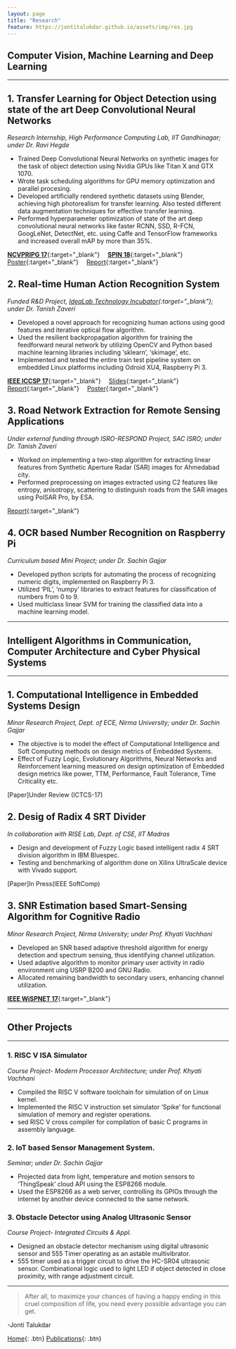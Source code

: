 ```yaml
---
layout: page
title: "Research"
feature: https://jontitalukdar.github.io/assets/img/res.jpg
---
```

## Computer Vision, Machine Learning and Deep Learning
***
## 1. Transfer Learning for Object Detection using state of the art Deep Convolutional Neural Networks
*Research Internship, High Performance Computing Lab, IIT Gandhinagar; under Dr. Ravi Hegde*
* Trained Deep Convolutional Neural Networks on synthetic images for the task of object detection using Nvidia GPUs like Titan X and GTX 1070.
* Wrote task scheduling algorithms for GPU memory optimization and parallel procesing.
* Developed artificially rendered synthetic datasets using Blender, achieving high photorealism for transfer learning. Also tested different data augmentation techniques for effective transfer learning.
* Performed hyperparameter optimization of state of the art deep convolutional neural networks like faster RCNN, SSD, R-FCN, GoogLeNet, DetectNet, etc. using Caffe and TensorFlow frameworks and increased overall mAP by more than 35%.

[**NCVPRIPG 17**](https://drive.google.com/file/d/0ByGq26nUw_7FUVNnQTdGNjlOZzBRR1lHQTBNekxVeTNEZ1pF/){:target="_blank"}&emsp;
[**SPIN 18**](https://drive.google.com/file/d/1OAXnc1xybuX_QhdADk7FsJfTKOT9puSW/view?usp=sharing){:target="_blank"}&emsp;
[Poster](assets/cnnposter.pdf){:target="_blank"}&emsp;
[Report](https://github.com/desh2608/crnn-relation-classification){:target="_blank"}&emsp;

## 2. Real-time Human Action Recognition System
*Funded R&D Project, [IdeaLab Technology Incubator](http://www.nirmauni.ac.in/ITNU/idea_Lab_EC_2016){:target="_blank"}; under Dr. Tanish Zaveri*
* Developed a novel approach for recognizing human actions using good features and iterative optical flow algorithm.
* Used the resilient backpropagation algorithm for training the feedforward neural network by utilizing OpenCV and Python based machine learning libraries including ‘sklearn’, ‘skimage’, etc.
* Implemented and tested the entire train test pipeline system on embedded Linux platforms including Odroid XU4, Raspberry Pi 3. 

[**IEEE ICCSP 17**](https://arxiv.org/ftp/arxiv/papers/1708/1708.06794.pdf){:target="_blank"}&emsp;
[Slides](assets/iccsp_ppt.pdf){:target="_blank"}&emsp;
[Report](assets/idealab_report.pdf){:target="_blank"}&emsp;
[Poster](assets/harposter.pdf){:target="_blank"}&emsp;

## 3. Road Network Extraction for Remote Sensing Applications
*Under external funding through ISRO-RESPOND Project, SAC ISRO; under Dr. Tanish Zaveri*
* Worked on implementing a two-step algorithm for extracting linear features from Synthetic Aperture Radar (SAR) images for Ahmedabad city.
* Performed preprocessing on images extracted using C2 features like entropy, anisotropy, scattering to distinguish roads from the SAR images using PolSAR Pro, by ESA.

[Report](assets/isro.pdf){:target="_blank"}&emsp;

## 4. OCR based Number Recognition on Raspberry Pi
*Curriculum based Mini Project; under Dr. Sachin Gajjar*
* Developed python scripts for automating the process of recognizing numeric digits, implemented on Raspberry Pi 3.
* Utilized ‘PIL’, ‘numpy’ libraries to extract features for classification of numbers from 0 to 9. 
* Used multiclass linear SVM for training the classified data into a machine learning model. 

***
## Intelligent Algorithms in Communication, Computer Architecture and Cyber Physical Systems
***
## 1. Computational Intelligence in Embedded Systems Design
*Minor Research Project, Dept. of ECE, Nirma University; under Dr. Sachin Gajjar*
* The objective is to model the effect of Computational Intelligence and Soft Computing methods on design metrics of Embedded Systems.
* Effect of Fuzzy Logic, Evolutionary Algorithms, Neural Networks and Reinforcement learning measured on design optimization of Embedded design metrics like power, TTM, Performance, Fault Tolerance, Time Criticality etc.

[Paper]Under Review (ICTCS-17)

## 2. Desig of Radix 4 SRT Divider
*In collaboration with RISE Lab, Dept. of CSE, IIT Madras*
* Design and development of Fuzzy Logic based intelligent radix 4 SRT division algorithm in IBM Bluespec.
* Testing and benchmarking of algorithm done on Xilinx UltraScale device with Vivado support.

[Paper]In Press(IEEE SoftComp)

## 3. SNR Estimation based Smart-Sensing Algorithm for Cognitive Radio
*Minor Research Project, Nirma University; under Prof. Khyati Vachhani*
* Developed an SNR based adaptive threshold algorithm for energy detection and spectrum sensing, thus identifying channel utilization.
* Used adaptive algorithm to monitor primary user activity in radio environment uing USRP B200 and GNU Radio.
* Allocated remaining bandwidth to secondary users, enhancing channel utilization.

[**IEEE WiSPNET 17**](https://arxiv.org/ftp/arxiv/papers/1708/1708.06802.pdf){:target="_blank"}&emsp;

***
## Other Projects
***
### 1. RISC V ISA Simulator 
*Course Project- Modern Processor Architecture; under Prof. Khyati Vachhani*
* Compiled the RISC V software toolchain for simulation of on Linux kernel.
* Implemented the RISC V instruction set simulator ‘Spike’ for functional simulation of memory and register operations.
* sed RISC V cross compiler for compilation of basic C programs in assembly language.

### 2. IoT based Sensor Management System. 
*Seminar; under Dr. Sachin Gajjar*
* Projected data from light, temperature and motion sensors to ‘ThingSpeak’ cloud API using the ESP8266 module.
* Used the ESP8266 as a web server, controlling its GPIOs through the internet by another device connected to the same network. 

### 3. Obstacle Detector using Analog Ultrasonic Sensor
*Course Project- Integrated Circuits & Appl.*
* Designed an obstacle detector mechanism using digital ultrasonic sensor and 555 Timer operating as an astable multivibrator.
* 555 timer used as a trigger circuit to drive the HC-SR04 ultrasonic sensor. Combinational logic used to light LED if object detected in close proximity, with range adjustment circuit.

***

>After all, to maximize your chances of having a happy ending in this cruel composition of life, you need every possible advantage you can get. 

-Jonti Talukdar 

[Home](https://jontitalukdar.github.io/){: .btn} 
[Publications](https://jontitalukdar.github.io/publications){: .btn} 
